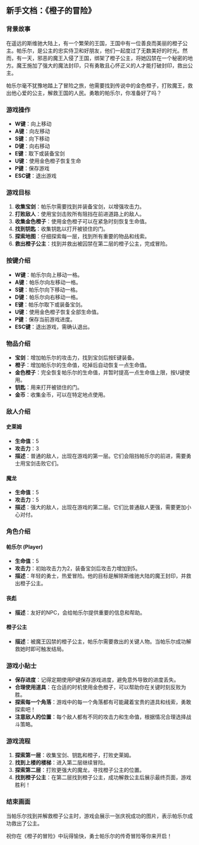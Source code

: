 ## 新手文档：《橙子的冒险》

### 背景故事

在遥远的斯维驰大陆上，有一个繁荣的王国，王国中有一位善良而美丽的橙子公主。帕乐尔，是公主的忠实侍卫和好朋友，他们一起度过了无数美好的时光。然而，有一天，邪恶的魔王入侵了王国，绑架了橙子公主，将她囚禁在一个秘密的地方。魔王施加了强大的魔法封印，只有勇敢且心怀正义的人才能打破封印，救出公主。

帕乐尔毫不犹豫地踏上了冒险之旅，他需要找到传说中的金色橙子，打败魔王，救出他心爱的公主，解救王国的人民。勇敢的帕乐尔，你准备好了吗？

### 游戏操作

- **W键**：向上移动
- **A键**：向左移动
- **S键**：向下移动
- **D键**：向右移动
- **E键**：取下或装备宝剑
- **U键**：使用金色橙子恢复生命
- **P键**：保存游戏
- **ESC键**：退出游戏

### 游戏目标

1. **收集宝剑**：帕乐尔需要找到并装备宝剑，以增强攻击力。
2. **打败敌人**：使用宝剑击败所有阻挡在前进道路上的敌人。
3. **收集金色橙子**：使用金色橙子可以在紧急时刻恢复生命值。
4. **找到钥匙**：收集钥匙以打开被锁住的门。
5. **探索地图**：仔细探索每一层，找到所有重要的物品和线索。
6. **救出橙子公主**：找到并救出被囚禁在第二层的橙子公主，完成冒险。

### 按键介绍

- **W键**：帕乐尔向上移动一格。
- **A键**：帕乐尔向左移动一格。
- **S键**：帕乐尔向下移动一格。
- **D键**：帕乐尔向右移动一格。
- **E键**：帕乐尔取下或装备宝剑。
- **U键**：使用金色橙子恢复全部生命值。
- **P键**：保存当前游戏进度。
- **ESC键**：退出游戏，需确认退出。

### 物品介绍

- **宝剑**：增加帕乐尔的攻击力，找到宝剑后按E键装备。
- **橙子**：增加帕乐尔的生命值，吃掉后自动恢复一点生命值。
- **金色橙子**：完全恢复帕乐尔的生命值，并暂时提高一点生命值上限，按U键使用。
- **钥匙**：用来打开被锁住的门。
- **金币**：收集金币，可以在特定地点使用。

### 敌人介绍

#### 史莱姆
- **生命值**：5
- **攻击力**：3
- **描述**：普通的敌人，出现在游戏的第一层。它们会阻挡帕乐尔的前进，需要勇士用宝剑击败它们。

#### 魔龙
- **生命值**：5
- **攻击力**：5
- **描述**：强大的敌人，出现在游戏的第二层。它们比普通敌人更强，需要更加小心对付。

### 角色介绍

#### 帕乐尔 (Player)
- **生命值**：5
- **攻击力**：初始攻击力为2，装备宝剑后攻击力增加到5。
- **描述**：年轻的勇士，热爱冒险。他的目标是解除斯维驰大陆的魔王封印，并救出橙子公主。

#### 丧彪
- **描述**：友好的NPC，会给帕乐尔提供重要的信息和帮助。

#### 橙子公主
- **描述**：被魔王囚禁的橙子公主，帕乐尔需要救出的关键人物。当帕乐尔成功解救她时即可触发结局。

### 游戏小贴士

- **保存进度**：记得定期使用P键保存游戏进度，避免意外导致的进度丢失。
- **合理使用道具**：在合适的时机使用金色橙子，可以帮助你在关键时刻反败为胜。
- **探索每一个角落**：游戏中的每一个角落都有可能藏着宝贵的道具和线索，勇敢探索吧！
- **注意敌人的位置**：每个敌人都有不同的攻击力和生命值，根据情况合理选择战斗策略。

### 游戏流程

1. **探索第一层**：收集宝剑、钥匙和橙子，打败史莱姆。
2. **找到上楼的楼梯**：进入第二层继续冒险。
3. **探索第二层**：打败更强大的魔龙，寻找橙子公主的位置。
4. **找到橙子公主**：在第二层找到橙子公主，成功解救公主后展示最终页面，游戏胜利！

### 结束画面

当帕乐尔找到并解救橙子公主时，游戏会展示一张庆祝成功的图片，表示帕乐尔成功救出了公主。

祝你在《橙子的冒险》中玩得愉快，勇士帕乐尔的传奇冒险等你来开启！